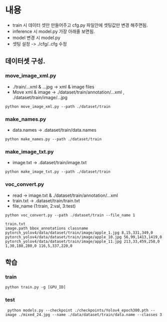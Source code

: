 # 내용
* train 시 데이터 셋만 만들어주고 cfg.py 파일안에 셋팅값만 변경 해주면됨.
* inference 시 model.py 가장 아래줄 보면됨.
* model 변경 시 model.py 
* 셋팅 설정 -> ./cfg/..cfg 수정

## 데이터셋 구성.
### move_image_xml.py
* ./train/...xml & ...jpg -> xml & image files 
* Move xml & image -> ./dataset/train/annotation/...xml , ./dataset/train/image/...jpg
``` 
python move_image_xml.py --path ./dataset/train
``` 

### make_names.py
* data.names -> .dataset/train/data.names
``` 
python make_names.py --path ./dataset/train
``` 

### make_image_txt.py
* image.txt -> .dataset/train/image.txt
``` 
python make_image_txt.py --path ./dataset/train
``` 

### voc_convert.py
* read -> image.txt & ./dataset/train/annotation/...xml
* train.txt -> .dataset/train/train.txt
* file_name (1:train, 2:val, 3:test)
``` 
python voc_convert.py --path ./dataset/train --file_name 1

train.txt
image.path bbox_annotations classname
pytorch_yolov4/data/dataset/train/image/apple_1.jpg 8,15,331,349,0
pytorch_yolov4/data/dataset/train/image/apple_10.jpg 56,99,1413,1419,0
pytorch_yolov4/data/dataset/train/image/apple_11.jpg 213,33,459,258,0 1,30,188,280,0 116,5,337,220,0
``` 

## 학습
### train
``` 
python train.py -g [GPU_ID]
``` 
### test
``` 
 python models.py --checkpoint ./checkpoints/Yolov4_epoch300.pth --image ./mixed_24.jpg --name ./data/dataset/train/data.name --classes 3
```
    
